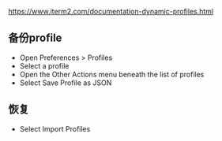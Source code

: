 https://www.iterm2.com/documentation-dynamic-profiles.html

## 备份profile
- Open Preferences > Profiles
- Select a profile
- Open the Other Actions menu beneath the list of profiles
- Select Save Profile as JSON

## 恢复
- Select Import Profiles
